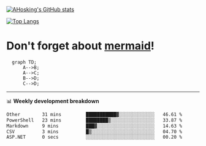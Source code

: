 [![AHosking's GitHub stats](https://github-readme-stats.vercel.app/api?username=ahosking&count_private=true&show_icons=true&theme=onedark&hide_rank=true&include_all_commits=true)](https://github.com/ahosking)

[![Top Langs](https://github-readme-stats.vercel.app/api/top-langs/?username=ahosking&layout=compact&theme=onedark)](https://github.com/ahosking)


# Don't forget about [mermaid](https://github.blog/2022-02-14-include-diagrams-markdown-files-mermaid/)!

```mermaid
  graph TD;
      A-->B;
      A-->C;
      B-->D;
      C-->D;
```
-------

📊 **Weekly development breakdown**

<!--START_SECTION:waka-->

```txt
Other        31 mins         ███████████▓░░░░░░░░░░░░░   46.61 %
PowerShell   23 mins         ████████▒░░░░░░░░░░░░░░░░   33.87 %
Markdown     9 mins          ███▓░░░░░░░░░░░░░░░░░░░░░   14.63 %
CSV          3 mins          █▒░░░░░░░░░░░░░░░░░░░░░░░   04.70 %
ASP.NET      0 secs          ░░░░░░░░░░░░░░░░░░░░░░░░░   00.20 %
```

<!--END_SECTION:waka-->
